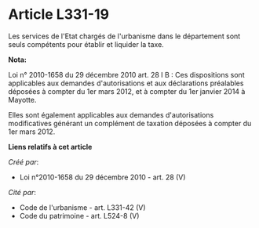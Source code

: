 # Article L331-19

Les services de l'Etat chargés de l'urbanisme dans le département sont seuls compétents pour établir et liquider la taxe.

**Nota:**

Loi n° 2010-1658 du 29 décembre 2010 art. 28 I B : Ces dispositions sont applicables aux demandes d'autorisations et aux
déclarations préalables déposées à compter du 1er mars 2012, et à compter du 1er janvier 2014 à Mayotte. 

Elles sont également applicables aux demandes d'autorisations modificatives générant un complément de taxation déposées à
compter du 1er mars 2012.

**Liens relatifs à cet article**

_Créé par_:

  - Loi n°2010-1658 du 29 décembre 2010 - art. 28 (V)

_Cité par_:

  - Code de l'urbanisme - art. L331-42 (V)
  - Code du patrimoine - art. L524-8 (V)
